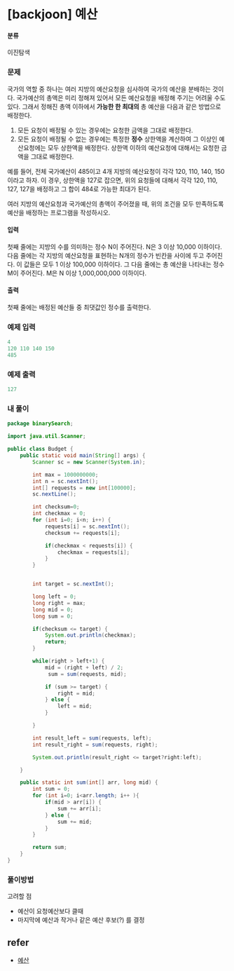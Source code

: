 # [backjoon] 예산 

#### 분류

이진탐색

### 문제


국가의 역할 중 하나는 여러 지방의 예산요청을 심사하여 국가의 예산을 분배하는 것이다. 국가예산의 총액은 미리 정해져 있어서 모든 예산요청을 배정해 주기는 어려울 수도 있다. 그래서 정해진 총액 이하에서 **가능한 한 최대의** 총 예산을 다음과 같은 방법으로 배정한다.

1. 모든 요청이 배정될 수 있는 경우에는 요청한 금액을 그대로 배정한다.
1. 모든 요청이 배정될 수 없는 경우에는 특정한 **정수** 상한액을 계산하여 그 이상인 예산요청에는 모두 상한액을 배정한다. 상한액 이하의 예산요청에 대해서는 요청한 금액을 그대로 배정한다. 

예를 들어, 전체 국가예산이 485이고 4개 지방의 예산요청이 각각 120, 110, 140, 150이라고 하자. 이 경우, 상한액을 127로 잡으면, 위의 요청들에 대해서 각각 120, 110, 127, 127을 배정하고 그 합이 484로 가능한 최대가 된다. 

여러 지방의 예산요청과 국가예산의 총액이 주어졌을 때, 위의 조건을 모두 만족하도록 예산을 배정하는 프로그램을 작성하시오.


#### 입력


첫째 줄에는 지방의 수를 의미하는 정수 N이 주어진다. N은 3 이상 10,000 이하이다. 다음 줄에는 각 지방의 예산요청을 표현하는 N개의 정수가 빈칸을 사이에 두고 주어진다. 이 값들은 모두 1 이상 100,000 이하이다. 그 다음 줄에는 총 예산을 나타내는 정수 M이 주어진다. M은 N 이상 1,000,000,000 이하이다. 


#### 출력


첫째 줄에는 배정된 예산들 중 최댓값인 정수를 출력한다. 


### 예제 입력

```java
4
120 110 140 150
485
```

### 예제 출력

```java
127
```

### 내 풀이

```java
package binarySearch;

import java.util.Scanner;

public class Budget {
    public static void main(String[] args) {
        Scanner sc = new Scanner(System.in);

        int max = 1000000000;
        int n = sc.nextInt();
        int[] requests = new int[100000];
        sc.nextLine();

        int checksum=0;
        int checkmax = 0;
        for (int i=0; i<n; i++) {
            requests[i] = sc.nextInt();
            checksum += requests[i];

            if(checkmax < requests[i]) {
                checkmax = requests[i];
            }
        }


        int target = sc.nextInt();

        long left = 0;
        long right = max;
        long mid = 0;
        long sum = 0;

        if(checksum <= target) {
            System.out.println(checkmax);
            return;
        }

        while(right > left+1) {
            mid = (right + left) / 2;
             sum = sum(requests, mid);

            if (sum >= target) {
                right = mid;
            } else {
                left = mid;
            }

        }

        int result_left = sum(requests, left);
        int result_right = sum(requests, right);

        System.out.println(result_right <= target?right:left);

    }

    public static int sum(int[] arr, long mid) {
        int sum = 0;
        for (int i=0; i<arr.length; i++ ){
            if(mid > arr[i]) {
                sum += arr[i];
            } else {
                sum += mid;
            }
        }

        return sum;
    }
}

```

### 풀이방법

고려할 점

- 예산이 요청예산보다 클때 
- 마지막에 예산과 작거나 같은 예산 후보(?) 를 결정

## refer

- [예산](https://www.acmicpc.net/problem/2512)